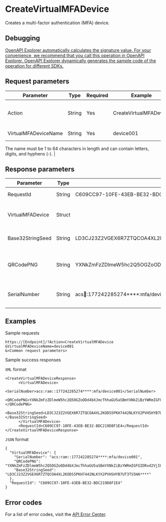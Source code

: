 # CreateVirtualMFADevice

Creates a multi-factor authentication \(MFA\) device.

## Debugging

[OpenAPI Explorer automatically calculates the signature value. For your convenience, we recommend that you call this operation in OpenAPI Explorer. OpenAPI Explorer dynamically generates the sample code of the operation for different SDKs.](https://api.aliyun.com/#product=Ims&api=CreateVirtualMFADevice&type=RPC&version=2019-08-15)

## Request parameters

|Parameter|Type|Required|Example|Description|
|---------|----|--------|-------|-----------|
|Action|String|Yes|CreateVirtualMFADevice|The operation that you want to perform. Set the value to CreateVirtualMFADevice. |
|VirtualMFADeviceName|String|Yes|device001|The name of the MFA device.

 The name must be 1 to 64 characters in length and can contain letters, digits, and hyphens \(-\). |

## Response parameters

|Parameter|Type|Example|Description|
|---------|----|-------|-----------|
|RequestId|String|C609CC97-10FE-43EB-BE32-BDC219D8F1E4|The ID of the request. |
|VirtualMFADevice|Struct| |The information of the MFA device. |
|Base32StringSeed|String|LD3CJ23Z2VGEX6R7ZTQCOA4XL2KODS5PKH7442NLKYX2PVHSHYB7UT3TS5HA\*\*\*\*|The key of the MFA device. |
|QRCodePNG|String|YXNkZmFzZDlmeW5hc2Q5OGZoODd4bXJmcThhaGU5aSBmYXNkZiBzYWRmIGFGIDRxd2VjIGEgdHEz\*\*\*\*|The Base64-encoded QR code of the key. |
|SerialNumber|String|acs:ram::177242285274\*\*\*\*:mfa/device001|The serial number of the MFA device. |

## Examples

Sample requests

```
https://[Endpoint]/?Action=CreateVirtualMFADevice
&VirtualMFADeviceName=device001
&<Common request parameters>
```

Sample success responses

`XML` format

```
<CreateVirtualMFADeviceResponse>
	  <VirtualMFADevice>
		    <SerialNumber>acs:ram::177242285274****:mfa/device001</SerialNumber>
		    <QRCodePNG>YXNkZmFzZDlmeW5hc2Q5OGZoODd4bXJmcThhaGU5aSBmYXNkZiBzYWRmIGFGIDRxd2VjIGEgdHEz****</QRCodePNG>
		    <Base32StringSeed>LD3CJ23Z2VGEX6R7ZTQCOA4XL2KODS5PKH7442NLKYX2PVHSHYB7UT3TS5HA****</Base32StringSeed>
	  </VirtualMFADevice>
	  <RequestId>C609CC97-10FE-43EB-BE32-BDC219D8F1E4</RequestId>
</CreateVirtualMFADeviceResponse>
```

`JSON` format

```
{
  "VirtualMFADevice": {
    "SerialNumber": "acs:ram::177242285274****:mfa/device001",
    "QRCodePNG": "YXNkZmFzZDlmeW5hc2Q5OGZoODd4bXJmcThhaGU5aSBmYXNkZiBzYWRmIGFGIDRxd2VjIGEgdHEz****",
    "Base32StringSeed": "LD3CJ23Z2VGEX6R7ZTQCOA4XL2KODS5PKH7442NLKYX2PVHSHYB7UT3TS5HA****"
  },
  "RequestId": "C609CC97-10FE-43EB-BE32-BDC219D8F1E4"
}
```

## Error codes

For a list of error codes, visit the [API Error Center](https://error-center.alibabacloud.com/status/product/Ims).

